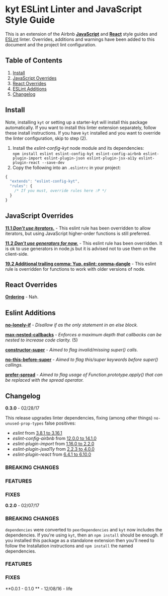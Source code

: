 # kyt ESLint Linter and JavaScript Style Guide

This is an extension of the Airbnb [**JavaScript**](https://github.com/airbnb/javascript) and [**React**](https://github.com/airbnb/javascript/tree/master/react) style guides and [ESLint](http://eslint.org/) linter. Overrides, additions and warnings have been added to this document and the project lint configuration.

## Table of Contents

   1. [Install](#install)
   1. [JavaScript Overrides](#javascript-overrides)
   1. [React Overrides](#react-overrides)
   1. [ESLint Additions](#eslint-additions)
   1. [Changelog](#changelog)

## Install

Note, installing `kyt` or setting up a starter-kyt will install this package automatically. If you want to install this linter extension separately, follow these install instructions. If you have `kyt` installed and you want to override the linter configuration, skip to step (2).

1. Install the _eslint-config-kyt_ node module and its dependencies:  
  `npm install eslint eslint-config-kyt eslint-config-airbnb eslint-plugin-import eslint-plugin-json eslint-plugin-jsx-a11y eslint-plugin-react --save-dev`
2. Copy the following into an `.eslintrc` in your project:  
```js
{
  "extends": "eslint-config-kyt",
  "rules": {
    /* If you must, override rules here :P */
  }
}
```

## JavaScript Overrides

**[11.1 _Don't use iterators._](https://github.com/airbnb/javascript#iterators--nope)** - This eslint rule has been overridden to allow iterators, but using JavaScript higher-order functions is still preferred.

**[11.2 _Don't use generators for now._](https://github.com/airbnb/javascript#generators--nope)** - This eslint rule has been overridden. It is ok to use generators in node.js but it is advised not to use them on the client-side.

**[19.2 Additional trailing comma: Yup. eslint: comma-dangle](https://github.com/airbnb/javascript#commas--dangling)** - This eslint rule is overridden for functions to work with older versions of node.
 

## React Overrides

**[Ordering](https://github.com/airbnb/javascript/tree/master/react#ordering)** - Nah.

## Eslint Additions

**[no-lonely-if](http://eslint.org/docs/rules/no-lonely-if)** - _Disallow if as the only statement in an else block._

**[max-nested-callbacks](http://eslint.org/docs/rules/max-nested-callbacks)** - _Enforces a maximum depth that callbacks can be nested to increase code clarity._ (5)

**[constructor-super](http://eslint.org/docs/rules/constructor-super)** - _Aimed to flag invalid/missing super() calls._

**[no-this-before-super](http://eslint.org/docs/rules/no-this-before-super)** - _Aimed to flag this/super keywords before super() callings._

**[prefer-spread](http://eslint.org/docs/rules/prefer-spread)** - _Aimed to flag usage of Function.prototype.apply() that can be replaced with the spread operator._

## Changelog

**0.3.0** - 02/28/17

This release upgrades linter dependencies, fixing (among other things) `no-unused-prop-types` false positives:
- _eslint_ from [3.8.1 to 3.16.1](https://github.com/eslint/eslint/blob/master/CHANGELOG.md)
- _eslint-config-airbnb_ from [12.0.0 to 14.1.0](https://github.com/airbnb/javascript/blob/master/packages/eslint-config-airbnb/CHANGELOG.md)
- _eslint-plugin-import_ from [1.16.0 to 2.2.0](https://github.com/benmosher/eslint-plugin-import/blob/master/CHANGELOG.md)
- _eslint-plugin-jsxa11y_ from [2.2.3 to 4.0.0](https://github.com/evcohen/eslint-plugin-jsx-a11y/blob/master/CHANGELOG.md)
- _eslint-plugin-react_ from [6.4.1 to 6.10.0](https://github.com/yannickcr/eslint-plugin-react/blob/master/CHANGELOG.md)

### BREAKING CHANGES

### FEATURES

### FIXES

**0.2.0** - 02/07/17

### BREAKING CHANGES

`dependencies` were converted to `peerDependencies` and `kyt` now includes the dependencies. If you're using `kyt`, then an `npm install` should be enough. If you installed this package as a standalone extension then you'll need to follow the Installation instructions and `npm install` the named dependencies.

### FEATURES

### FIXES

**0.0.1 - 0.1.0 ** - 12/08/16 - life
